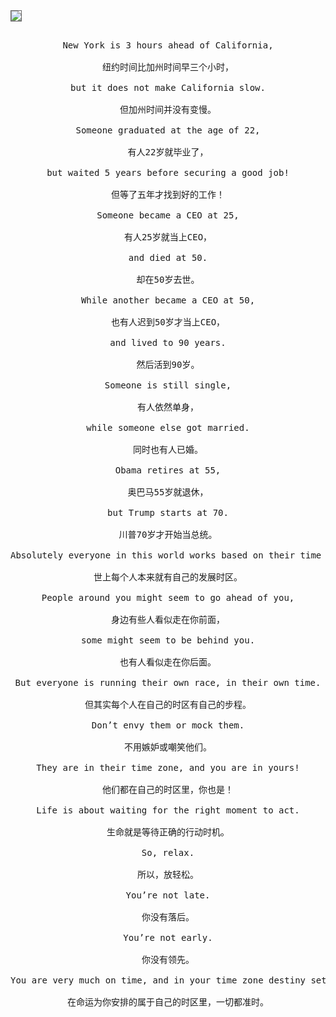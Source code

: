 <img style="border: 1px solid #666;" src="/banner.jpg" />

<pre style="text-align: center;">

New York is 3 hours ahead of California,

纽约时间比加州时间早三个小时，

but it does not make California slow.

但加州时间并没有变慢。

Someone graduated at the age of 22,

有人22岁就毕业了，

but waited 5 years before securing a good job!

但等了五年才找到好的工作！

Someone became a CEO at 25,

有人25岁就当上CEO，

and died at 50.

却在50岁去世。

While another became a CEO at 50,

也有人迟到50岁才当上CEO，

and lived to 90 years.

然后活到90岁。

Someone is still single,

有人依然单身，

while someone else got married.

同时也有人已婚。

Obama retires at 55,

奥巴马55岁就退休，

but Trump starts at 70.

川普70岁才开始当总统。

Absolutely everyone in this world works based on their time zone.

世上每个人本来就有自己的发展时区。

People around you might seem to go ahead of you,

身边有些人看似走在你前面，

some might seem to be behind you.

也有人看似走在你后面。

But everyone is running their own race, in their own time.

但其实每个人在自己的时区有自己的步程。

Don’t envy them or mock them.

不用嫉妒或嘲笑他们。

They are in their time zone, and you are in yours!

他们都在自己的时区里，你也是！

Life is about waiting for the right moment to act.

生命就是等待正确的行动时机。

So, relax.

所以，放轻松。

You’re not late.

你没有落后。

You’re not early.

你没有领先。

You are very much on time, and in your time zone destiny set up for you.

在命运为你安排的属于自己的时区里，一切都准时。

</pre>
